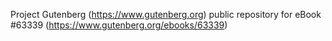 Project Gutenberg (https://www.gutenberg.org) public repository for eBook #63339 (https://www.gutenberg.org/ebooks/63339)
